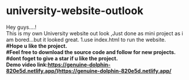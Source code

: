 # university-website-outlook
Hey guys....!<br>
This is my own University website out look ,Just done as mini project as i am bored...but it looked great.
1.use index.html to run the website.<br>
<b>#Hope u like the project.<br>
#Feel free to download the source code and follow for new projects.<br>
#dont foget to give a star if u like the project.<br>
Demo video
link:https://genuine-dolphin-820e5d.netlify.app/)https://genuine-dolphin-820e5d.netlify.app/</b>
